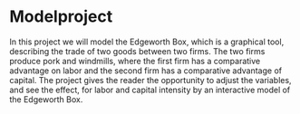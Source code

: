 # Modelproject

In this project we will model the Edgeworth Box, which is a graphical tool, describing the trade of two goods between two firms. The two firms produce pork and windmills, where the first firm has a comparative advantage on labor and the second firm has a comparative advantage of capital. The project gives the reader the opportunity to adjust the variables, and see the effect, for labor and capital intensity by an interactive model of the Edgeworth Box.